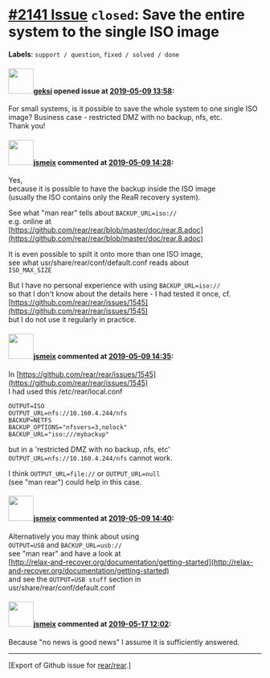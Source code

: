 [\#2141 Issue](https://github.com/rear/rear/issues/2141) `closed`: Save the entire system to the single ISO image
=================================================================================================================

**Labels**: `support / question`, `fixed / solved / done`

#### <img src="https://avatars.githubusercontent.com/u/48321425?v=4" width="50">[geksi](https://github.com/geksi) opened issue at [2019-05-09 13:58](https://github.com/rear/rear/issues/2141):

For small systems, is it possible to save the whole system to one single
ISO image? Business case - restricted DMZ with no backup, nfs, etc.  
Thank you!

#### <img src="https://avatars.githubusercontent.com/u/1788608?u=925fc54e2ce01551392622446ece427f51e2f0ce&v=4" width="50">[jsmeix](https://github.com/jsmeix) commented at [2019-05-09 14:28](https://github.com/rear/rear/issues/2141#issuecomment-490928008):

Yes,  
because it is possible to have the backup inside the ISO image  
(usually the ISO contains only the ReaR recovery system).

See what "man rear" tells about `BACKUP_URL=iso://`  
e.g. online at  
[https://github.com/rear/rear/blob/master/doc/rear.8.adoc](https://github.com/rear/rear/blob/master/doc/rear.8.adoc)

It is even possible to spilt it onto more than one ISO image,  
see what usr/share/rear/conf/default.conf reads about  
`ISO_MAX_SIZE`

But I have no personal experience with using `BACKUP_URL=iso://`  
so that I don't know about the details here - I had tested it once,
cf.  
[https://github.com/rear/rear/issues/1545](https://github.com/rear/rear/issues/1545)  
but I do not use it regularly in practice.

#### <img src="https://avatars.githubusercontent.com/u/1788608?u=925fc54e2ce01551392622446ece427f51e2f0ce&v=4" width="50">[jsmeix](https://github.com/jsmeix) commented at [2019-05-09 14:35](https://github.com/rear/rear/issues/2141#issuecomment-490930870):

In
[https://github.com/rear/rear/issues/1545](https://github.com/rear/rear/issues/1545)  
I had used this /etc/rear/local.conf

    OUTPUT=ISO
    OUTPUT_URL=nfs://10.160.4.244/nfs
    BACKUP=NETFS
    BACKUP_OPTIONS="nfsvers=3,nolock"
    BACKUP_URL="iso:///mybackup"

but in a 'restricted DMZ with no backup, nfs, etc'  
`OUTPUT_URL=nfs://10.160.4.244/nfs` cannot work.

I think `OUTPUT_URL=file://` or `OUTPUT_URL=null`  
(see "man rear") could help in this case.

#### <img src="https://avatars.githubusercontent.com/u/1788608?u=925fc54e2ce01551392622446ece427f51e2f0ce&v=4" width="50">[jsmeix](https://github.com/jsmeix) commented at [2019-05-09 14:40](https://github.com/rear/rear/issues/2141#issuecomment-490933021):

Alternatively you may think about using  
`OUTPUT=USB` and `BACKUP_URL=usb://`  
see "man rear" and have a look at  
[http://relax-and-recover.org/documentation/getting-started](http://relax-and-recover.org/documentation/getting-started)  
and see the `OUTPUT=USB stuff` section in  
usr/share/rear/conf/default.conf

#### <img src="https://avatars.githubusercontent.com/u/1788608?u=925fc54e2ce01551392622446ece427f51e2f0ce&v=4" width="50">[jsmeix](https://github.com/jsmeix) commented at [2019-05-17 12:02](https://github.com/rear/rear/issues/2141#issuecomment-493428799):

Because "no news is good news" I assume it is sufficiently answered.

------------------------------------------------------------------------

\[Export of Github issue for
[rear/rear](https://github.com/rear/rear).\]
